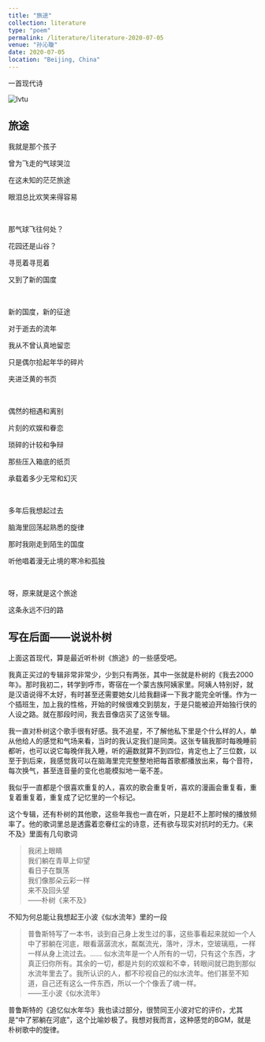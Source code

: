 ```yaml
---
title: "旅途"
collection: literature
type: "poem"
permalink: /literature/literature-2020-07-05
venue: "孙沁璇"
date: 2020-07-05
location: "Beijing, China"
---
```


一首现代诗

![lvtu](https://sunqinxuan.github.io/images/literature-2020-07-05-img1.webp)

## 旅途

我就是那个孩子

曾为飞走的气球哭泣

在这未知的茫茫旅途

眼泪总比欢笑来得容易

<br>

那气球飞往何处？

花园还是山谷？

寻觅着寻觅着

又到了新的国度

<br>

新的国度，新的征途

对于逝去的流年

我从不曾认真地留恋

只是偶尔拾起年华的碎片

夹进泛黄的书页

<br>

偶然的相遇和离别

片刻的欢娱和眷恋

琐碎的计较和争辩

那些压入箱底的纸页

承载着多少无常和幻灭

<br>

多年后我想起过去

脑海里回荡起熟悉的旋律

那时我刚走到陌生的国度

听他唱着漫无止境的寒冷和孤独

<br>

呀，原来就是这个旅途

这条永远不归的路

## 写在后面——说说朴树

上面这首现代，算是最近听朴树《旅途》的一些感受吧。

我真正买过的专辑非常非常少，少到只有两张，其中一张就是朴树的《我去2000年》。那时我初二，转学到呼市，寄宿在一个蒙古族阿姨家里。阿姨人特别好，就是汉语说得不太好，有时甚至还需要她女儿给我翻译一下我才能完全听懂。作为一个插班生，加上我的性格，开始的时候很难交到朋友，于是只能被迫开始独行侠的人设之路。就在那段时间，我去音像店买了这张专辑。

我一直对朴树这个歌手很有好感。我不追星，不了解他私下里是个什么样的人，单从他给人的感觉和气场来看，当时的我认定我们是同类。这张专辑我那时每晚睡前都听，也可以说它每晚伴我入睡，听的遍数就算不到四位，肯定也上了三位数，以至于到后来，我感觉我可以在脑海里完完整整地把每首歌都播放出来，每个音符，每次换气，甚至连音量的变化也能模拟地一毫不差。

我似乎一直都是个很喜欢重复的人，喜欢的歌会重复听，喜欢的漫画会重复看，重复着重复着，重复成了记忆里的一个标记。

这个专辑，还有朴树的其他歌，这些年我也一直在听，只是赶不上那时候的播放频率了。他的歌词里总是透露着恋眷红尘的诗意，还有欲与现实对抗时的无力。《来不及》里面有几句歌词

>我闭上眼睛<br>
>我们躺在青草上仰望<br>
>看日子在飘荡<br>
>我们像那朵云彩一样<br>
>来不及回头望<br>
>——朴树《来不及》

不知为何总能让我想起王小波《似水流年》里的一段

>普鲁斯特写了一本书，谈到自己身上发生过的事，这些事看起来就如一个人中了邪躺在河底，眼看潺潺流水，粼粼流光，落叶，浮木，空玻璃瓶，一样一样从身上流过去。…… 似水流年是一个人所有的一切，只有这个东西，才真正归你所有。其余的一切，都是片刻的欢娱和不幸，转眼间就已跑到那似水流年里去了。我所认识的人，都不珍视自己的似水流年。他们甚至不知道，自己还有这么一件东西，所以一个个像丢了魂一样。<br>
>——王小波《似水流年》

普鲁斯特的《追忆似水年华》我也读过部分，很赞同王小波对它的评价，尤其是“中了邪躺在河底”，这个比喻妙极了。我想对我而言，这种感觉的BGM，就是朴树歌中的旋律。
